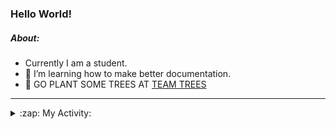 ### Hello World!

##### About:
- Currently I am a student.
- 🌱 I’m learning how to make better documentation.
- 🌱 GO PLANT SOME TREES AT [TEAM TREES](https://teamtrees.org/)

---
<details>
  <summary>:zap: My Activity:</summary>
  
<!--START_SECTION:waka-->
![Code Time](http://img.shields.io/badge/Code%20Time-1%2C155%20hrs%208%20mins-blue)

**I'm a Night 🦉** 

```text
🌞 Morning                1747 commits        ██░░░░░░░░░░░░░░░░░░░░░░░   09.87 % 
🌆 Daytime                6094 commits        █████████░░░░░░░░░░░░░░░░   34.43 % 
🌃 Evening                5023 commits        ███████░░░░░░░░░░░░░░░░░░   28.38 % 
🌙 Night                  4835 commits        ███████░░░░░░░░░░░░░░░░░░   27.32 % 
```
📅 **I'm Most Productive on Wednesday** 

```text
Monday                   2558 commits        ████░░░░░░░░░░░░░░░░░░░░░   14.45 % 
Tuesday                  2397 commits        ███░░░░░░░░░░░░░░░░░░░░░░   13.54 % 
Wednesday                4113 commits        ██████░░░░░░░░░░░░░░░░░░░   23.24 % 
Thursday                 2239 commits        ███░░░░░░░░░░░░░░░░░░░░░░   12.65 % 
Friday                   1785 commits        ███░░░░░░░░░░░░░░░░░░░░░░   10.09 % 
Saturday                 1566 commits        ██░░░░░░░░░░░░░░░░░░░░░░░   08.85 % 
Sunday                   3041 commits        ████░░░░░░░░░░░░░░░░░░░░░   17.18 % 
```


📊 **This Week I Spent My Time On** 

```text
🔥 Editors: 
VS Code                  2 hrs 23 mins       █████████████████████████   100.00 % 

🐱‍💻 Projects: 
praise                   1 hr 35 mins        █████████████████░░░░░░░░   66.88 % 
CSF31                    47 mins             ████████░░░░░░░░░░░░░░░░░   33.12 % 
```


 Last Updated on 04/08/2023 17:10:12 UTC
<!--END_SECTION:waka-->
</details>
